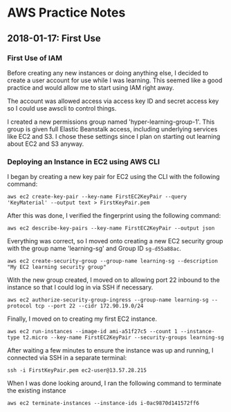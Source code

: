 # AWS Practice Notes

## 2018-01-17: First Use


### First Use of IAM

Before creating any new instances or doing anything else, I decided to create a user account for use while I was learning. This seemed like a good practice and would allow me to start using IAM right away.

The account was allowed  access via access key ID and secret access key so I could use awscli to control things.

I created a new permissions group named 'hyper-learning-group-1'. This group is given full Elastic Beanstalk access, including underlying services like EC2 and S3. I chose these settings since I plan on starting out learning about EC2 and S3 anyway.


### Deploying an Instance in EC2 using AWS CLI

I began by creating a new key pair for EC2 using the CLI with the following command:

```
aws ec2 create-key-pair --key-name FirstEC2KeyPair --query 'KeyMaterial' --output text > FirstKeyPair.pem
```

After this was done, I verified the fingerprint using the following command:

```
aws ec2 describe-key-pairs --key-name FirstEC2KeyPair --output json
```

Everything was correct, so I moved onto creating a new EC2 security group with the group name 'learning-sg' and Group ID `sg-d55a88ac`.

```
aws ec2 create-security-group --group-name learning-sg --description "My EC2 learning security group"
```

With the new group created, I moved on to allowing port 22 inbound to the instance so that I could log in via SSH if necessary.

```
aws ec2 authorize-security-group-ingress --group-name learning-sg --protocol tcp --port 22 --cidr 172.90.19.0/24
```

Finally, I moved on to creating my first EC2 instance. 

```
aws ec2 run-instances --image-id ami-a51f27c5 --count 1 --instance-type t2.micro --key-name FirstEC2KeyPair --security-groups learning-sg
```

After waiting a few minutes to ensure the instance was up and running, I connected via SSH in a separate terminal:

```
ssh -i FirstKeyPair.pem ec2-user@13.57.28.215
```

When I was done looking around, I ran the following command to terminate the existing instance

```
aws ec2 terminate-instances --instance-ids i-0ac9870d141572ff6
```


